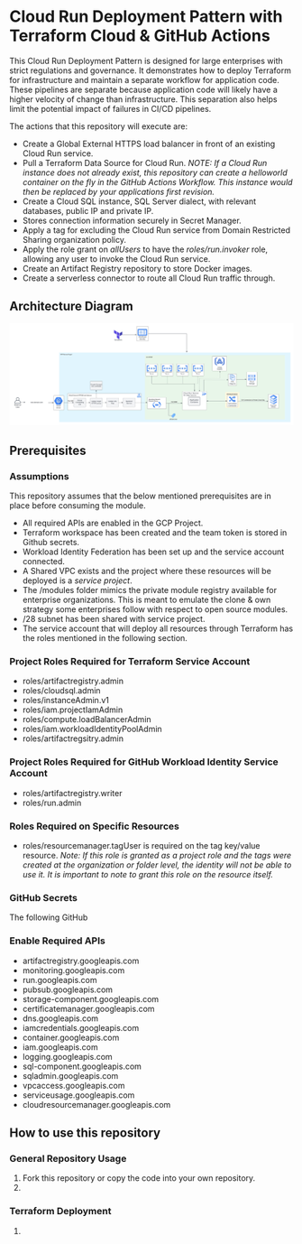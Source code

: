 # Cloud Run Deployment Pattern with Terraform Cloud & GitHub Actions
This Cloud Run Deployment Pattern is designed for large enterprises with strict regulations and governance. It demonstrates how to deploy Terraform for infrastructure and maintain a separate workflow for application code. These pipelines are separate because application code will likely have a higher velocity of change than infrastructure. This separation also helps limit the potential impact of failures in CI/CD pipelines.


The actions that this repository will execute are: 

* Create a Global External HTTPS load balancer in front of an existing Cloud Run service.  
* Pull a Terraform Data Source for Cloud Run. *NOTE: If a Cloud Run instance does not already exist, this repository can create a helloworld container on the fly in the GitHub Actions Workflow. This instance would then be replaced by your applications first revision.* 
* Create a Cloud SQL instance, SQL Server dialect, with relevant databases, public IP and private IP. 
* Stores connection information securely in Secret Manager. 
* Apply a tag for excluding the Cloud Run service from Domain Restricted Sharing organization policy.
* Apply the role grant on *allUsers* to have the *roles/run.invoker* role, allowing any user to invoke the Cloud Run service.
* Create an Artifact Registry repository to store Docker images. 
* Create a serverless connector to route all Cloud Run traffic through.

## Architecture Diagram
![alt text](./serverless-web-app.jpeg "Serverless Web Application Architecture")

## Prerequisites 

### Assumptions
This repository assumes that the below mentioned prerequisites are in place before consuming the module. 

* All required APIs are enabled in the GCP Project.
* Terraform workspace has been created and the team token is stored in Github secrets.
* Workload Identity Federation has been set up and the service account connected. 
* A Shared VPC exists and the project where these resources will be deployed is a *service project*. 
* The /modules folder mimics the private module registry available for enterprise organizations. This is meant to emulate the clone & own strategy some enterprises follow with respect to open source modules. 
* /28 subnet has been shared with service project.
* The service account that will deploy all resources through Terraform has the roles mentioned in the following section.


### Project Roles Required for Terraform Service Account

* roles/artifactregistry.admin
* roles/cloudsql.admin
* roles/instanceAdmin.v1
* roles/iam.projectIamAdmin
* roles/compute.loadBalancerAdmin
* roles/iam.workloadIdentityPoolAdmin
* roles/artifactregsitry.admin 

### Project Roles Required for GitHub Workload Identity Service Account

* roles/artifactregistry.writer
* roles/run.admin

### Roles Required on Specific Resources
* roles/resourcemanager.tagUser is required on the tag key/value resource. 
*Note: If this role is granted as a project role and the tags were created at the organization or folder level, the identity will not be able to use it. It is important to note to grant this role on the resource itself.* 


### GitHub Secrets 
The following GitHub

### Enable Required APIs
* artifactregistry.googleapis.com
* monitoring.googleapis.com
* run.googleapis.com
* pubsub.googleapis.com
* storage-component.googleapis.com
* certificatemanager.googleapis.com
* dns.googleapis.com
* iamcredentials.googleapis.com
* container.googleapis.com
* iam.googleapis.com
* logging.googleapis.com
* sql-component.googleapis.com
* sqladmin.googleapis.com
* vpcaccess.googleapis.com
* serviceusage.googleapis.com
* cloudresourcemanager.googleapis.com




## How to use this repository
### General Repository Usage
1. Fork this repository or copy the code into your own repository. 
2. 
### Terraform Deployment
1. 

